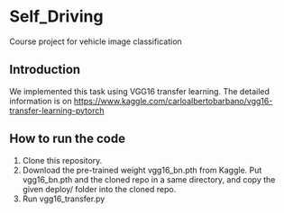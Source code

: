 # Self_Driving
Course project for vehicle image classification

## Introduction
We implemented this task using VGG16 transfer learning. The detailed information is on https://www.kaggle.com/carloalbertobarbano/vgg16-transfer-learning-pytorch

## How to run the code
1. Clone this repository.
2. Download the pre-trained weight vgg16_bn.pth from Kaggle. Put vgg16_bn.pth and the cloned repo in a same directory, and copy the given deploy/ folder into the cloned repo.
3. Run vgg16_transfer.py 
